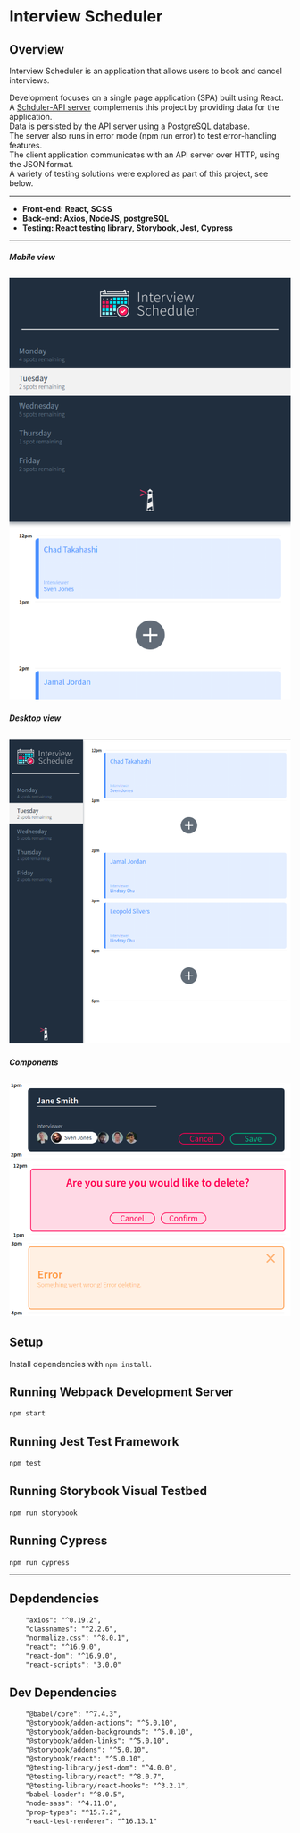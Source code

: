 # Interview Scheduler

## Overview

Interview Scheduler is an application that allows users to book and cancel interviews. 

Development focuses on a single page application (SPA) built using React.  
A [Schduler-API server](https://github.com/conste11ations/scheduler-api) complements this project by providing data for the application.   
Data is persisted by the API server using a PostgreSQL database.   
The server also runs in error mode (npm run error) to test error-handling features.  
The client application communicates with an API server over HTTP, using the JSON format.  
A variety of testing solutions were explored as part of this project, see below.  

---

* __Front-end: React, SCSS__
* __Back-end: Axios, NodeJS, postgreSQL__
* __Testing: React testing library, Storybook, Jest, Cypress__

---
##### Mobile view
![Scheduler mobile](/docs/scheduler-mobile.png)
---
##### Desktop view
![Scheduler desktop small](/docs/scheduler-desktop-small.png)
---
##### Components
![Create component](/docs/create-component.png)
![Confirmation component](/docs/confirmation-component.png)
![Error component](/docs/error-component.png)
---
## Setup

Install dependencies with `npm install`.

## Running Webpack Development Server

```sh
npm start
```

## Running Jest Test Framework

```sh
npm test
```

## Running Storybook Visual Testbed

```sh
npm run storybook
```
## Running Cypress

```sh
npm run cypress
```
---
## Depdendencies


```
    "axios": "^0.19.2",
    "classnames": "^2.2.6",
    "normalize.css": "^8.0.1",
    "react": "^16.9.0",
    "react-dom": "^16.9.0",
    "react-scripts": "3.0.0"
```

## Dev Dependencies

```
    "@babel/core": "^7.4.3",
    "@storybook/addon-actions": "^5.0.10",
    "@storybook/addon-backgrounds": "^5.0.10",
    "@storybook/addon-links": "^5.0.10",
    "@storybook/addons": "^5.0.10",
    "@storybook/react": "^5.0.10",
    "@testing-library/jest-dom": "^4.0.0",
    "@testing-library/react": "^8.0.7",
    "@testing-library/react-hooks": "^3.2.1",
    "babel-loader": "^8.0.5",
    "node-sass": "^4.11.0",
    "prop-types": "^15.7.2",
    "react-test-renderer": "^16.13.1"
```

